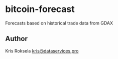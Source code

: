 # bitcoin-forecast
Forecasts based on historical trade data from GDAX

## Author

Kris Roksela kris@dataservices.pro
